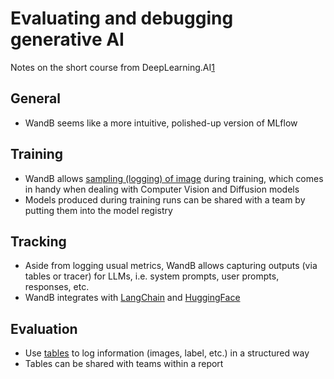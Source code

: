 # Evaluating and debugging generative AI

Notes on the short course from DeepLearning.AI[1]

## General

* WandB seems like a more intuitive, polished-up version of MLflow

## Training

* WandB allows [sampling (logging) of image][2] during training, which comes in handy when dealing with Computer Vision and Diffusion models
* Models produced during training runs can be shared with a team by putting them into the model registry

## Tracking

* Aside from logging usual metrics, WandB allows capturing outputs (via tables or tracer) for LLMs, i.e. system prompts, user prompts, responses, etc.
* WandB integrates with [LangChain][4] and [HuggingFace][5]

## Evaluation

* Use [tables][3] to log information (images, label, etc.) in a structured way
* Tables can be shared with teams within a report


[1]: https://www.deeplearning.ai/short-courses/evaluating-debugging-generative-ai/
[2]: https://docs.wandb.ai/ref/python/data-types/image
[3]: https://docs.wandb.ai/guides/tables/tables-walkthrough
[4]: https://docs.wandb.ai/guides/prompts/quickstart
[5]: https://docs.wandb.ai/tutorials/huggingface